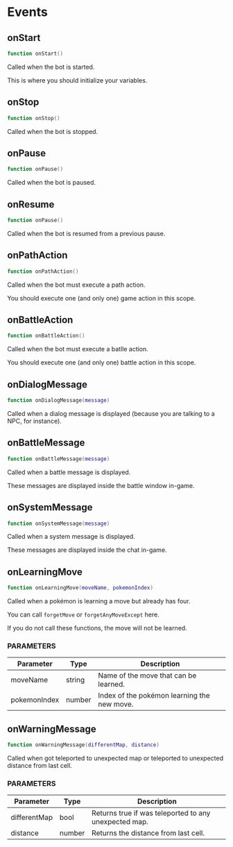 # Events

## onStart

```lua
function onStart()
```

Called when the bot is started.

This is where you should initialize your variables.

## onStop

```lua
function onStop()
```

Called when the bot is stopped.

## onPause

```lua
function onPause()
```

Called when the bot is paused.

## onResume

```lua
function onPause()
```

Called when the bot is resumed from a previous pause.

## onPathAction

```lua
function onPathAction()
```

Called when the bot must execute a path action.

You should execute one (and only one) game action in this scope.

## onBattleAction

```lua
function onBattleAction()
```

Called when the bot must execute a batlle action.

You should execute one (and only one) battle action in this scope.

## onDialogMessage

```lua
function onDialogMessage(message)
```

Called when a dialog message is displayed (because you are talking to a NPC, for instance).

## onBattleMessage

```lua
function onBattleMessage(message)
```

Called when a battle message is displayed.

These messages are displayed inside the battle window in-game.

## onSystemMessage

```lua
function onSystemMessage(message)
```

Called when a system message is displayed.

These messages are displayed inside the chat in-game.

## onLearningMove

```lua
function onLearningMove(moveName, pokemonIndex)
```

Called when a pokémon is learning a move but already has four.

You can call `forgetMove` or `forgetAnyMoveExcept` here.

If you do not call these functions, the move will not be learned.

### PARAMETERS

Parameter    | Type   | Description
------------ | ------ | -----------
moveName     | string | Name of the move that can be learned.
pokemonIndex | number | Index of the pokémon learning the new move.


## onWarningMessage

```lua
function onWarningMessage(differentMap, distance)
```

Called when got teleported to unexpected map or teleported to unexpected distance from last cell.

### PARAMETERS

Parameter    | Type   | Description
------------ | ------ | -----------
differentMap | bool   | Returns true if was teleported to any unexpected map.
distance     | number | Returns the distance from last cell.

